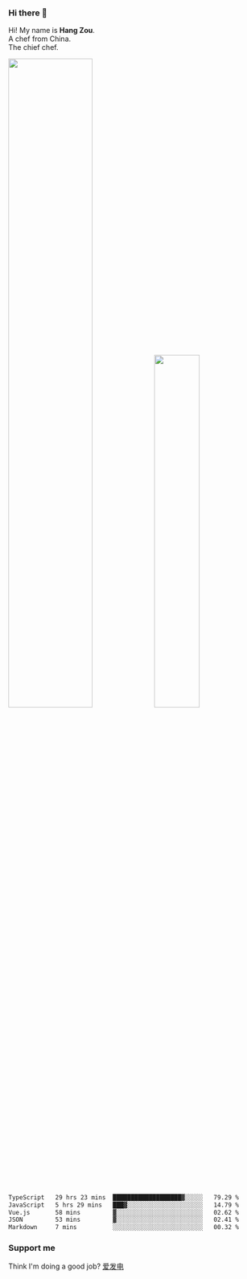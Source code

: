 ### Hi there 👋

Hi! My name is **Hang Zou**.  
A chef from China.  
The chief chef.

<img align="" width="57.5%" src="https://github-readme-stats.vercel.app/api?username=zouhangwithsweet&hide_title=true&hide_border=true&show_icons=true&include_all_commits=true&line_height=21" /><img align="" width="42.4%" src="https://github-readme-stats.vercel.app/api/top-langs/?username=zouhangwithsweet&hide_title=true&hide_border=true&layout=compact" />

<!--START_SECTION:waka-->

```txt
TypeScript   29 hrs 23 mins  ███████████████████▓░░░░░   79.29 %
JavaScript   5 hrs 29 mins   ███▓░░░░░░░░░░░░░░░░░░░░░   14.79 %
Vue.js       58 mins         ▓░░░░░░░░░░░░░░░░░░░░░░░░   02.62 %
JSON         53 mins         ▓░░░░░░░░░░░░░░░░░░░░░░░░   02.41 %
Markdown     7 mins          ░░░░░░░░░░░░░░░░░░░░░░░░░   00.32 %
```

<!--END_SECTION:waka-->

### Support me

Think I'm doing a good job? [爱发电](https://afdian.net/@zouhangsweet)
